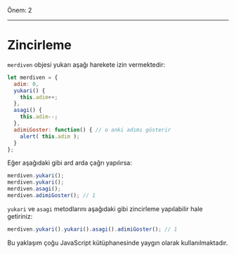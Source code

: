 Önem: 2

---

# Zincirleme

`merdiven` objesi yukarı aşağı harekete izin vermektedir:

```js
let merdiven = {
  adim: 0,
  yukari() { 
    this.adim++;
  },
  asagi() { 
    this.adim--;
  },
  adimiGoster: function() { // o anki adımı gösterir
    alert( this.adim );
  }
};
```
Eğer aşağıdaki gibi ard arda çağrı yapılırsa:

```js
merdiven.yukari();
merdiven.yukari();
merdiven.asagi();
merdiven.adimiGoster(); // 1
```

`yukari`  ve `asagi` metodlarını aşağıdaki gibi zincirleme yapılabilir hale getiriniz:

```js
merdiven.yukari().yukari().asagi().adimiGoster(); // 1
```

Bu yaklaşım çoğu JavaScript kütüphanesinde yaygın olarak kullanılmaktadır.
